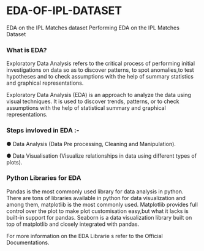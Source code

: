 # EDA-OF-IPL-DATASET

EDA on the IPL Matches dataset
Performing EDA on the IPL Matches Dataset

### What is EDA?
Exploratory Data Analysis refers to the critical
process of performing initial investigations on data so as to discover
patterns, to spot anomalies,to test hypotheses and to check
assumptions with the help of summary statistics and graphical representations.

Exploratory Data Analysis (EDA) is an approach to 
analyze the data using visual techniques.
It is used to discover trends, patterns, or to check assumptions with 
the help of statistical summary and graphical representations.

### Steps invloved in EDA  :-
● Data Analysis (Data Pre processing, Cleaning and Manipulation).

● Data Visualisation (Visualize relationships in data using different types of plots).

### Python Libraries for EDA
Pandas is the most commonly used library for data analysis 
in python. There are tons of libraries available in python for data visualization 
and among them, matplotlib is the most commonly used. Matplotlib provides 
full control over the plot to make plot customisation easy,but what it lacks is 
built-in support for pandas. Seaborn is a data visualization library built on top of matplotlib 
and closely integrated with pandas.

For more information on the EDA Librarie
s refer to the Official Documentations.

